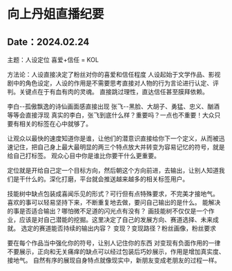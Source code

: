 # 向上丹姐直播纪要
Date：2024.02.24
---

主题：人设定位
喜爱+信任 = KOL

方法论：人设直接决定了粉丝对你的喜爱和信任程度
人设起始于文学作品、影视剧中的角色设定，人设的作用是不需要思考直接对人物的行为言论进行认定、评判。关键点在于有血有肉的灵魂。
直接跳过理性，直达信任甚至膜拜依赖。

李白--孤傲飘逸的诗仙画面感直接出现
张飞--黑脸、大胡子、勇猛、忠义、酗酒等等会直接浮现
真实的李白，张飞到底什么样？重要吗？一点也不重要！大众只要有相关的标签在心中就够了。

让观众以最快的速度知道你是谁，让他们的潜意识直接给你下一个定义，从而被迅速记住，把自己身上最大最明显的两三个特点放大并转变为容易记忆的符号，就是给自己打标签。
观众心目中你是谁比你要干什么更重要。

定位就是开给自己定一个目标方向，然后朝这个方向前进，去输出，让别人知道我们是干什么的。深化打磨，平台就会推送越来越多的相关标签用户。


技能树中缺点包装成喜闻乐见的形式？可行但有点特殊要求，不完美才接地气。
喜欢的事可以轻易坚持下来，不断重复地去做，要问自己输出的是什么。
能解决的事是否适合输出？哪怕微不足道的闪光点有没有？
画技能树不仅仅是一个作业，应该是对自己潜能的挖掘。这里决定了自己的发展方向、赛道选择、未来成就。
选定的赛道能否持续的输出内容？
    变现？变现路径？粉丝画像，粉丝要求

要在每个作品当中强化你的符号，让别人记住你的东西
对变现有负面作用的一律不要展示，正向和无关痛痒的缺点可以经过包装后巧妙展示，作用是增加真实度、接地气。
自然有序的展现自身特点就像现实中，新朋友变成老朋友的过程一样。
